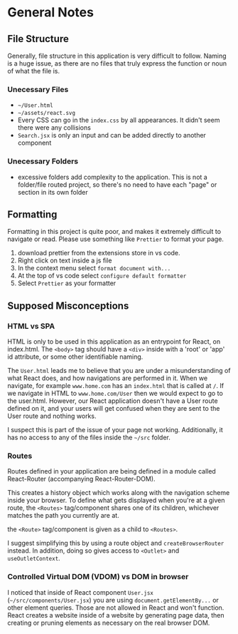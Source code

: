 # General Notes

## File Structure

Generally, file structure in this application is very difficult to follow. Naming is a huge issue, as there are no files that truly express the function or noun of what the file is.

### Unecessary Files

- `~/User.html`
- `~/assets/react.svg`
- Every CSS can go in the `index.css` by all appearances. It didn't seem there were any collisions
- `Search.jsx` is only an input and can be added directly to another component

### Unecessary Folders

- excessive folders add complexity to the application. This is not a folder/file routed project, so there's no need to have each "page" or section in its own folder

## Formatting

Formatting in this project is quite poor, and makes it extremely difficult to navigate or read. Please use something like `Prettier` to format your page.

1. download prettier from the extensions store in vs code.
2. Right click on text inside a js file
3. In the context menu select `format document with...`
4. At the top of vs code select `configure default formatter`
5. Select `Prettier` as your formatter

## Supposed Misconceptions

### HTML vs SPA

HTML is only to be used in this application as an entrypoint for React, on index.html. The `<body>` tag should have a `<div>` inside with a 'root' or 'app' id attribute, or some other identifiable naming.

The `User.html` leads me to believe that you are under a misunderstanding of what React does, and how navigations are performed in it. When we navigate, for example `www.home.com` has an `index.html` that is called at `/`. If we navigate in HTML to `www.home.com/User` then we would expect to go to the user.html. However, our React application doesn't have a User route defined on it, and your users will get confused when they are sent to the User route and nothing works.

I suspect this is part of the issue of your page not working. Additionally, it has no access to any of the files inside the `~/src` folder.

### Routes

Routes defined in your application are being defined in a module called React-Router (accompanying React-Router-DOM).

This creates a history object which works along with the navigation scheme inside your browser. To define what gets displayed when you're at a given route, the `<Routes>` tag/component shares one of its children, whichever matches the path you currently are at.

the `<Route>` tag/component is given as a child to `<Routes>`.

I suggest simplifying this by using a route object and `createBrowserRouter` instead. In addition, doing so gives access to `<Outlet>` and `useOutletContext`.

### Controlled Virtual DOM (VDOM) vs DOM in browser

I noticed that inside of React component `User.jsx` (`~/src/components/User.jsx`) you are using `document.getElementBy...` or other element queries. Those are not allowed in React and won't function. React creates a website inside of a website by generating page data, then creating or pruning elements as necessary on the real browser DOM.
